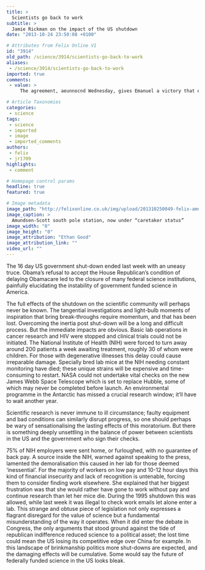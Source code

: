 ```yaml
---
title: >
  Scientists go back to work
subtitle: >
  Jamie Rickman on the impact of the US shutdown
date: "2013-10-24 23:50:08 +0100"

# Attributes from Felix Online V1
id: "3914"
old_path: /science/3914/scientists-go-back-to-work
aliases:
 - /science/3914/scientists-go-back-to-work
imported: true
comments:
 - value: >
     The agreement, aeunnocnd Wednesday, gives Emanuel a victory that evaded former MayorRichard Daley, who often boasted of his efforts to make Chicago the nation's greenest city. David Baer proble9me1nak tekinti, hogy az egyhe1zakkal kapcsolatos df6nte9st a parlament, nem pedig a ffcggetlen bedrf3se1g hozta meg. The Friday Megapanel: We’re joined by Guy Benson, Krystal Ball, and Toure. Recently,a0a 20-year-old apartment maintenance worker confessed to killing a child who resided at the same Canton, Georgia complex. The pecuniary jurisdiction of the magistrates are again set out in the relevant Act; that is, the Magistrates Court Act, Cap.10, Laws of Kenya.,hey there and thank you for your information – I’ve <a href="http://uyebwsmgyf.com">ceirtanly</a> picked up something new from right here. I did however expertise some technical issues using this site, since I experienced to reload the website lots of times previous to I could get it to load correctly. I had been wondering if your web host is OK? Not t

# Article Taxonomies
categories:
 - science
tags:
 - science
 - imported
 - image
 - imported_comments
authors:
 - felix
 - jr1709
highlights:
 - comment

# Homepage control params
headline: true
featured: true

# Image metadata
image_path: "http://felixonline.co.uk/img/upload/201310250049-felix-amundsen-scott-station.jpg"
image_caption: >
  Amundsen-Scott south pole station, now under “caretaker status”
image_width: "0"
image_height: "0"
image_attribution: "Ethan Good"
image_attribution_link: ""
video_url: ""
---
```


The 16 day US government shut-down ended last week with an uneasy truce. Obama’s refusal to accept the House Republican’s condition of delaying Obamacare led to the closure of many federal science institutions, painfully elucidating the instability of government funded science in America.

The full effects of the shutdown on the scientific community will perhaps never be known. The tangential investigations and light-bulb moments of inspiration that bring break-throughs require momentum, and that has been lost. Overcoming the inertia post shut-down will be a long and difficult process. But the immediate impacts are obvious. Basic lab operations in cancer research and HIV were stopped and clinical trials could not be initiated. The National Institute of Health (NIH) were forced to turn away around 200 patients a week awaiting treatment, roughly 30 of whom were children. For those with degenerative illnesses this delay could cause irreparable damage. Specially bred lab mice at the NIH needing constant monitoring have died; these unique strains will be expensive and time-consuming to restart. NASA could not undertake vital checks on the new James Webb Space Telescope which is set to replace Hubble, some of which may never be completed before launch. An environmental programme in the Antarctic has missed a crucial research window; it’ll have to wait another year.

Scientific research is never immune to ill circumstance; faulty equipment and bad conditions can similarly disrupt progress, so one should perhaps be wary of sensationalising the lasting effects of this moratorium. But there is something deeply unsettling in the balance of power between scientists in the US and the government who sign their checks.

75% of NIH employers were sent home, or furloughed, with no guarantee of back pay. A source inside the NIH, warned against speaking to the press, lamented the demoralisation this caused in her lab for those deemed ‘inessential’. For the majority of workers on low pay and 10-12 hour days this kind of financial insecurity and lack of recognition is untenable, forcing them to consider finding work elsewhere. She explained that her biggest frustration was that she would rather have gone to work without pay and continue research than let her mice die. During the 1995 shutdown this was allowed, while last week it was illegal to check work emails let alone enter a lab. This strange and obtuse piece of legislation not only expresses a flagrant disregard for the value of science but a fundamental misunderstanding of the way it operates. When it did enter the debate in Congress, the only arguments that stood ground against the tide of republican indifference reduced science to a political asset; the lost time could mean the US losing its competitive edge over China for example. In this landscape of brinkmanship politics more shut-downs are expected, and the damaging effects will be cumulative. Some would say the future of federally funded science in the US looks bleak.
